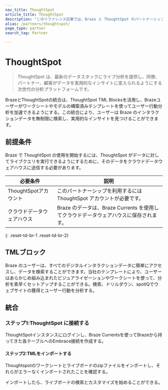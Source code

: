 ```yaml
---
nav_title: ThoughtSpot
article_title: ThoughtSpot
description: "このリファレンス記事では、Braze と ThoughtSpot のパートナーシップについて説明します。ThoughtSpot は次世代の分析プラットフォームであり、ユーザーが Braze のインタラクションデータ全体を無制限に検索し、実用的なインサイトを見つけることができます。"
alias: /partners/thoughtspot/
page_type: partner
search_tag: Partner

---
```


# ThoughtSpot

> ThoughtSpot は、最新のデータスタックにライブ分析を提供し、同僚、パートナー、顧客がデータを実用的なインサイトに変えられるようにする次世代の分析プラットフォームです。

BrazeとThoughtSpotの統合は、ThoughtSpot TML Blocksを活用し、Brazeユーザーがワークシートやモデルの構築済みテンプレートを使ってユーザー行動分析を加速できるようにする。この統合により、ユーザーは Braze のインタラクションデータを無制限に検索し、実用的なインサイトを見つけることができます。 

## 前提条件

Braze で ThoughtSpot の使用を開始するには、ThoughtSpot がデータに対してライブクエリを実行できるようにするために、そのデータをクラウドデータウェアハウスに送信する必要があります。

| 必要条件 | 説明 |
| ----------- | ----------- |
| ThoughtSpotアカウント | このパートナーシップを利用するには ThoughtSpot アカウントが必要です。 |
| クラウドデータウェアハウス| Braze のデータは、Braze Currents を使用してクラウドデータウェアハウスに保存されます。 |
{: .reset-td-br-1 .reset-td-br-2}

## TMLブロック

Braze のユーザーは、すべてのデジタルインタラクションデータに簡単にアクセスし、データを検索することができます。当社のテンプレートにより、ユーザーはあらかじめ組み込まれたビジュアライゼーションやワークシートを使って、分析を素早くセットアップすることができる。検索、ドリルダウン、spotIQでウェブサイトの獲得とユーザー行動を分析する。

## 統合

### ステップ1:ThoughtSpot に接続する 

ThoughtSpotインスタンスにログインし、Braze Currentsを使ってBrazeから持ってきた各テーブルへのEmbrace接続を作成する。

#### ステップ2:TMLをインポートする

Thoughtspotのワークシートとライブボードのzipファイルをインポートし、それらがエラーなくインポートされたことを確認する。 

インポートしたら、ライブボードの検索とカスタマイズを始めることができる。 

[1]: {{site.baseurl}}/developer_guide/rest_api/basics/#endpoints
